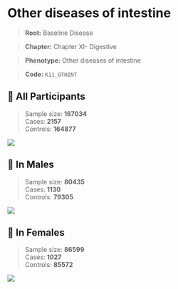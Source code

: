 # Other diseases of intestine

> **Root:** Baseline Disease  

> **Chapter:** Chapter XI- Digestive  

> **Phenotype:** Other diseases of intestine  

> **Code:** `K11_OTHINT`

## 🧪 All Participants  
> Sample size: **167034**  
> Cases: **2157**  
> Controls: **164877**
<img src="/Disease/Figures/ALL/Baseline/K11_OTHINT.png"/>
<CsvTable src="/public/Disease/Data/ALL/Baseline/LG_K11_OTHINT.csv" label="🔍 View full results" />

## 👨 In Males  
> Sample size: **80435**  
> Cases: **1130**  
> Controls: **79305**
<img src="/Disease/Figures/Male/Baseline/K11_OTHINT.png"/>
<CsvTable src="/public/Disease/Data/Male/Baseline/LG_K11_OTHINT.csv" label="🔍 View full results" />

## 👩 In Females  
> Sample size: **86599**  
> Cases: **1027**  
> Controls: **85572**
<img src="/Disease/Figures/Female/Baseline/K11_OTHINT.png"/>
<CsvTable src="/public/Disease/Data/Female/Baseline/LG_K11_OTHINT.csv" label="🔍 View full results" />
